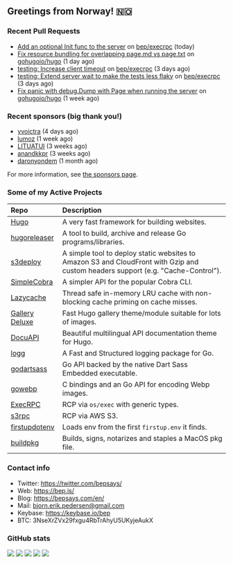 ## Greetings from Norway! 🇳🇴

### Recent Pull Requests

- [Add an optional Init func to the server](https://github.com/bep/execrpc/pull/9) on [bep/execrpc](https://github.com/bep/execrpc) (today)
- [Fix resource bundling for overlapping page.md vs page.txt](https://github.com/gohugoio/hugo/pull/12331) on [gohugoio/hugo](https://github.com/gohugoio/hugo) (1 day ago)
- [testing: Increase client timeout](https://github.com/bep/execrpc/pull/8) on [bep/execrpc](https://github.com/bep/execrpc) (3 days ago)
- [testing: Extend server wait to make the tests less flaky](https://github.com/bep/execrpc/pull/7) on [bep/execrpc](https://github.com/bep/execrpc) (3 days ago)
- [Fix panic with debug.Dump with Page when running the server](https://github.com/gohugoio/hugo/pull/12313) on [gohugoio/hugo](https://github.com/gohugoio/hugo) (1 week ago)

### Recent sponsors (big thank you!)

- [yvoictra](https://github.com/yvoictra) (4 days ago)
- [lumoz](https://github.com/lumoz) (1 week ago)
- [LITUATUI](https://github.com/LITUATUI) (3 weeks ago)
- [anandkkpr](https://github.com/anandkkpr) (3 weeks ago)
- [daronyondem](https://github.com/daronyondem) (1 month ago)

For more information, see [the sponsors page](https://github.com/sponsors/bep/).

### Some of my Active Projects

| Repo  | Description |
| :---------------------------------------- | :------------------------------------------- |
| [Hugo](https://github.com/gohugoio/hugo)|A very fast framework for building websites. |
| [hugoreleaser](https://github.com/gohugoio/hugoreleaser)| A tool to build, archive and release Go programs/libraries.  |
| [s3deploy](https://github.com/bep/s3deploy)| A simple tool to deploy static websites to Amazon S3 and CloudFront with Gzip and custom headers support (e.g. "Cache-Control").|
| [SimpleCobra](https://github.com/bep/simplecobra)|A simpler API for the popular Cobra CLI.|
| [Lazycache](https://github.com/bep/lazycache)| Thread safe in-memory LRU cache with non-blocking cache priming on cache misses.  |
| [Gallery Deluxe](https://github.com/bep/gallerydeluxe)|Fast Hugo gallery theme/module suitable for lots of images.  |
| [DocuAPI](https://github.com/bep/docuapi)| Beautiful multilingual API documentation theme for Hugo.  |
| [logg](https://github.com/bep/logg)| A Fast and Structured logging package for Go.  |
| [godartsass](https://github.com/bep/godartsass)| Go API backed by the native Dart Sass Embedded executable. |
| [gowebp](https://github.com/bep/gowebp)|C bindings and an Go API for encoding Webp images. |
| [ExecRPC](https://github.com/bep/execrpc)|RCP via `os/exec` with generic types.  |
| [s3rpc](https://github.com/bep/s3rpc)|RCP via AWS S3.|
| [firstupdotenv](https://github.com/bep/firstupdotenv)|Loads env from the first `firstup.env` it finds. |
| [buildpkg](https://github.com/bep/buildpkg)| Builds, signs, notarizes and staples a MacOS pkg file. |

### Contact info
- Twitter: https://twitter.com/bepsays/
- Web: https://bep.is/
- Blog: https://bepsays.com/en/
- Mail: bjorn.erik.pedersen@gmail.com
- Keybase: https://keybase.io/bep
- BTC: 3NseXrZVx29fxgu4RbTrAhyU5UKyjeAukX


### GitHub stats

![](https://github-profile-summary-cards.vercel.app/api/cards/profile-details?username=bep&theme=github)
![](https://github-profile-summary-cards.vercel.app/api/cards/repos-per-language?username=bep&theme=github)
![](https://github-profile-summary-cards.vercel.app/api/cards/most-commit-language?username=bep&theme=github)
![](https://github-profile-summary-cards.vercel.app/api/cards/stats?username=bep&theme=github)
![](https://github-profile-summary-cards.vercel.app/api/cards/productive-time?username=bep&theme=github)
